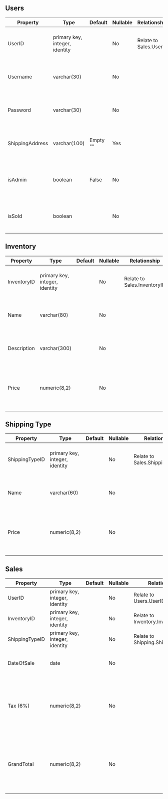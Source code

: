 ## Users

| Property        | Type                                | Default       | Nullable | Relationship                | Remarks                                            |
| --------------- | ----------------------------------- | ------------- | -------- | --------------------------- | -------------------------------------------------- |
| UserID          | primary key,<br />integer, identity |               | No       | Relate to<br />Sales.UserID | Key:<br />Initial Value = 1<br />Increment = 1     |
| Username        | varchar(30)                         |               | No       |                             | String with max<br />length of 30 characters       |
| Password        | varchar(30)                         |               | No       |                             | 6 characters minimum<br />is necessary             |
| ShippingAddress | varchar(100)                        | Empty<br />"" | Yes      |                             | String with max<br />length of 100 characters      |
| isAdmin         | boolean                             | False         | No       |                             | True or False <br />values for user's admin status |
| isSold           | boolean             |                               | No      |                             | True or False <br />values for sold status |

## Inventory

| Property    | Type                                | Default | Nullable | Relationship                     | Remarks                                                      |
| ----------- | ----------------------------------- | ------- | -------- | -------------------------------- | ------------------------------------------------------------ |
| InventoryID | primary key,<br />integer, identity |         | No       | Relate to<br />Sales.InventoryID | Key:<br />Initial Value = 1<br />Increment = 1               |
| Name        | varchar(80)                         |         | No       |                                  | String with max<br />length of 80 characters                 |
| Description | varchar(300)                        |         | No       |                                  | String with max<br />length of 300 characters                |
| Price       | numeric(8,2)                        |         | No       |                                  | Numeric value with<br />max total of 8 digits; <br />has 2 decimal points |




## Shipping Type

| Property       | Type                                | Default | Nullable | Relationship                         | Remarks                                                      |
| -------------- | ----------------------------------- | ------- | -------- | ------------------------------------ | ------------------------------------------------------------ |
| ShippingTypeID | primary key,<br />integer, identity |         | No       | Relate to <br />Sales.ShippingTypeID | Key:<br />Initial Value = 1<br />Increment = 1               |
| Name           | varchar(60)                         |         | No       |                                      | String with max<br />length of 60 characters                 |
| Price          | numeric(8,2)                        |         | No       |                                      | Numeric value with<br />max total of 8 digits; <br />has 2 decimal points |



## Sales

| Property    | Type                                | Default | Nullable | Relationship                         | Remarks                                                      |
| ----------- | ----------------------------------- | ------- | -------- | ------------------------------------ | ------------------------------------------------------------ |
| UserID      | primary key,<br />integer, identity |         | No       | Relate to <br />Users.UserID         |                                                              |
| InventoryID | primary key,<br />integer, identity |         | No       | Relate to<br />Inventory.InventoryID |                                                              |
|ShippingTypeID | primary key,<br />integer, identity |       | No      | Relate to <br />Shipping.ShippingTypeID |             |
| DateOfSale  | date                                |         | No       |                                      | Format: YYYY-MM<br />-DD.                                    |
| Tax (6%)     |numeric(8,2)                         |         | No       |                                      | Numeric value with<br />max total of 8 digits; has 2 decimal points                                     |
| GrandTotal  | numeric(8,2)                        |         | No       |                                      | Numeric value with<br />max total of 8 digits; <br />has 2 decimal points |


